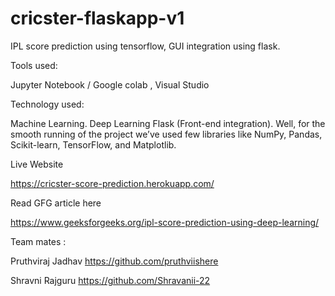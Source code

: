 # cricster-flaskapp-v1
IPL score prediction using tensorflow, GUI  integration using flask.

Tools used:

Jupyter Notebook / Google colab ,
Visual Studio


Technology used:

Machine Learning.
Deep Learning
Flask (Front-end integration).
Well, for the smooth running of the project we’ve used few libraries like NumPy, Pandas, Scikit-learn, TensorFlow, and Matplotlib.

Live Website 

https://cricster-score-prediction.herokuapp.com/


Read GFG article here

https://www.geeksforgeeks.org/ipl-score-prediction-using-deep-learning/

Team mates :

Pruthviraj Jadhav 
https://github.com/pruthviishere


Shravni Rajguru
https://github.com/Shravanii-22
